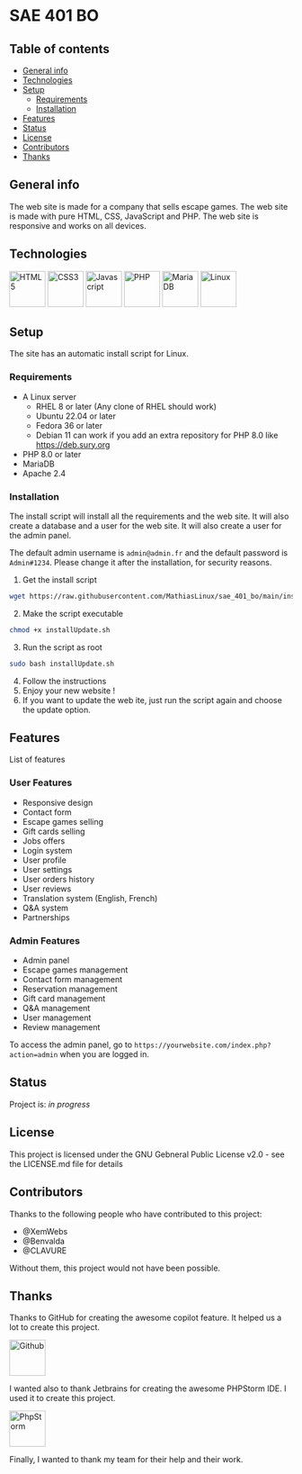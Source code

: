 # SAE 401 BO

## Table of contents

* [General info](#general-info)
* [Technologies](#technologies)
* [Setup](#setup)
    * [Requirements](#requirements)
    * [Installation](#installation)
* [Features](#features)
* [Status](#status)
* [License](#license)
* [Contributors](#contributors)
* [Thanks](#thanks)

## General info

The web site is made for a company that sells escape games. The web site is made with pure HTML, CSS, JavaScript and
PHP. The web site is responsive and works on all devices.

## Technologies

<a href="https://www.w3.org/TR/html5/" title="HTML5"><img src="https://github.com/get-icon/geticon/raw/master/icons/html-5.svg" alt="HTML5" width="64px" height="64px"></a>
<a href="https://www.w3.org/TR/CSS/" title="CSS3"><img src="https://github.com/get-icon/geticon/raw/master/icons/css-3.svg" alt="CSS3" width="64px" height="64px"></a>
<a href="https://developer.mozilla.org/en-US/docs/Web/JavaScript" title="Javascript"><img src="https://github.com/get-icon/geticon/raw/master/icons/javascript.svg" alt="Javascript" width="64px" height="64px"></a>
<a href="https://php.net/" title="PHP"><img src="https://github.com/get-icon/geticon/raw/master/icons/php.svg" alt="PHP" width="64px" height="64px"></a>
<a href="https://mariadb.org/" title="MariaDB"><img src="https://github.com/get-icon/geticon/raw/master/icons/mariadb.svg" alt="MariaDB" width="64px" height="64px"></a>
<a href="https://www.linuxfoundation.org/" title="Linux"><img src="https://github.com/get-icon/geticon/raw/master/icons/linux-tux.svg" alt="Linux" width="64px" height="64px"></a>

## Setup

The site has an automatic install script for Linux.

### Requirements

* A Linux server
    * RHEL 8 or later (Any clone of RHEL should work)
    * Ubuntu 22.04 or later
    * Fedora 36 or later
    * Debian 11 can work if you add an extra repository for PHP 8.0 like https://deb.sury.org
* PHP 8.0 or later
* MariaDB
* Apache 2.4

### Installation

The install script will install all the requirements and the web site. It will also create a database and a user for the
web site. It will also create a user for the admin panel.

The default admin username is `admin@admin.fr` and the default password is `Admin#1234`. Please change it after the
installation, for security reasons.

1. Get the install script

```bash
wget https://raw.githubusercontent.com/MathiasLinux/sae_401_bo/main/installUpdate.sh
```

2. Make the script executable

```bash
chmod +x installUpdate.sh
```

3. Run the script as root

```bash
sudo bash installUpdate.sh
```

4. Follow the instructions
5. Enjoy your new website !
6. If you want to update the web ite, just run the script again and choose the update option.

## Features

List of features

### User Features

* Responsive design
* Contact form
* Escape games selling
* Gift cards selling
* Jobs offers
* Login system
* User profile
* User settings
* User orders history
* User reviews
* Translation system (English, French)
* Q&A system
* Partnerships

### Admin Features

* Admin panel
* Escape games management
* Contact form management
* Reservation management
* Gift card management
* Q&A management
* User management
* Review management

To access the admin panel, go to `https://yourwebsite.com/index.php?action=admin` when you are logged in.

## Status

Project is: _in progress_

## License

This project is licensed under the GNU Gebneral Public License v2.0 - see the LICENSE.md file for details

## Contributors

Thanks to the following people who have contributed to this project:

* @XemWebs
* @Benvalda
* @CLAVURE

Without them, this project would not have been possible.

## Thanks

Thanks to GitHub for creating the awesome copilot feature. It helped us a lot to create this project.

<a href="https://github.com/" title="Github"><img src="https://github.com/get-icon/geticon/raw/master/icons/github-icon.svg" alt="Github" width="64px" height="64px"></a>

I wanted also to thank Jetbrains for creating the awesome PHPStorm IDE. I used it to create this project.

<a href="https://www.jetbrains.com/phpstorm/" title="PhpStorm"><img src="https://github.com/get-icon/geticon/raw/master/icons/phpstorm.svg" alt="PhpStorm" width="64px" height="64px"></a>

Finally, I wanted to thank my team for their help and their work.

